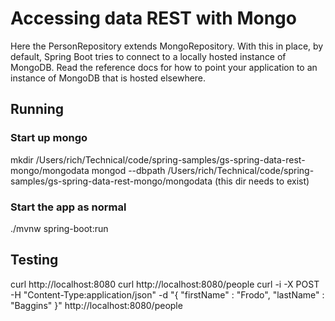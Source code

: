 # Accessing data REST with Mongo
Here the PersonRepository extends MongoRepository. With this in place, by default, 
Spring Boot tries to connect to a locally hosted instance of MongoDB. 
Read the reference docs for how to point your application to an instance of MongoDB that is hosted elsewhere.

## Running

### Start up mongo
mkdir /Users/rich/Technical/code/spring-samples/gs-spring-data-rest-mongo/mongodata
mongod --dbpath /Users/rich/Technical/code/spring-samples/gs-spring-data-rest-mongo/mongodata
(this dir needs to exist)

### Start the app as normal
./mvnw spring-boot:run

## Testing
curl http://localhost:8080
curl http://localhost:8080/people
curl -i -X POST -H "Content-Type:application/json" -d "{  \"firstName\" : \"Frodo\",  \"lastName\" : \"Baggins\" }" http://localhost:8080/people




